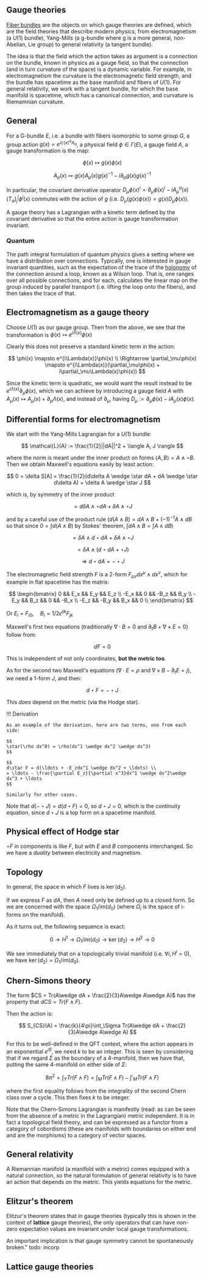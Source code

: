 
## Gauge theories

[Fiber bundles](../maths/topology.md) are the objects on which gauge theories are defined, which are the field theories that describe modern physics, from electromagnetism (a $U(1)$ bundle), Yang-Mills (a g-bundle where g is a more general, non-Abelian, Lie group) to general relativity (a tangent bundle).

The idea is that the field which the action takes as argument is a connection on the bundle, known in physics as a gauge field, so that the connection (and in turn curvature of the space) is a dynamic variable. For example, in electromagnetism the curvature is the electromagnetic field strength, and the bundle has spacetime as the base manifold and fibers of $U(1)$. For general relativity, we work with a tangent bundle, for which the base manifold is spacetime, which has a canonical connection, and curvature is Riemamnian curvature.

## General

For a G-bundle $E$, i.e. a bundle with fibers isomorphic to some group $G$, a group action $g(x) = e^{ic(x)^aA_a}$, a physical field $\phi \in \Gamma(E)$, a gauge field $A$, a gauge transformation is the map:

$$
\phi(x) \mapsto g(x)\phi(x)
$$

$$
A_\mu(x) \mapsto g(x)A_\mu(x)g(x)^{-1} - i\partial_\mu g(x)g(x)^{-1}
$$

In particular, the covariant derivative operator $D_\mu\phi(x)^i = \partial_\mu\phi(x)^i -iA^a_\mu(x)(T_a)^i_j\phi^j(x)$ commutes with the action of $g$ (i.e. $D_\mu(g(x)\phi(x))= g(x)D_\mu\phi(x)$).

A gauge theory has a Lagrangian with a kinetic term defined by the covariant derivative so that the entire action is gauge transformation invariant.

### Quantum

The path integral formulation of quantum physics gives a setting where we have a distribution over connections. Typically, one is interested in gauge invariant quantities, such as the expectation of the trace of the [holonomy](../maths/differential_geometry.md) of the connection around a loop, known as a Wilson loop. That is, one ranges over all possible connections, and for each, calculates the linear map on the group induced by parallel transport (i.e. lifting the loop onto the fibers), and then takes the trace of that.

## Electromagnetism as a gauge theory

Choose $U(1)$ as our gauge group. Then from the above, we see that the transformation is $\phi(x)\mapsto e^{i\Lambda(x)}\phi(x)$


Clearly this does not preserve a standard kinetic term in the action:

$$
\phi(x) \mapsto e^{i\Lambda(x)}\phi(x)
\\ \Rightarrow \partial_\mu\phi(x) \mapsto e^{i\Lambda(x)}(\partial_\mu\phi(x) + i\partial_\mu\Lambda(x)\phi(x))
$$

Since the kinetic term is quadratic, we would want the result instead to be $e^{i\Lambda(x)}\partial_\mu\phi(x)$, which we can achieve by introducing a gauge field $A$ with $A_\mu(x) \mapsto A_\mu(x) + \partial_\mu\Lambda(x)$, and instead of $\partial_\mu$, having $D_\mu := \partial_\mu\phi(x)-iA_\mu(x)\phi(x)$.


## Differential forms for electromagnetism

We start with the Yang-Mills Lagrangian for a $U(1)$ bundle:

$$
\mathcal{L}(A) := \frac{1}{2}||dA||^2 + \langle A,  J \rangle
$$

where the norm is meant under the inner product on forms $\langle A, B \rangle = A \wedge \star B$. Then we obtain Maxwell's equations easily by least action:

$$
0 = \delta S[A] = \frac{1}{2}(d\delta A \wedge \star dA + dA \wedge \star d\delta A) + \delta A \wedge \star J
$$

which is, by symmetry of the inner product

$$
= d\delta A \wedge \star dA  + \delta A \wedge \star J
$$

and by a careful use of the product rule ($d(A\wedge B) = dA \wedge B + (-1)^{-1} A \wedge dB$ so that since  $0 = \int d (A \wedge B)$ by Stokes' theorem, $\int dA \wedge B = \int A \wedge dB$)

$$
= \delta A \wedge d\star dA + \delta A \wedge \star J
$$

$$
= \delta A \wedge (d\star dA + \star J)
$$

$$
\Rightarrow d\star dA = - \star J
$$


The electromagnetic field strength $F$ is a 2-form $F_{\mu\nu}dx^\mu \wedge dx^\nu$, which for example in flat spacetime has the matrix:

$$
\begin{bmatrix}
0 && E_x && E_y && E_z \\
-E_x && 0 && -B_z && B_y \\
-E_y && B_z && 0 && -B_x \\
-E_z && -B_y && B_x && 0 \\
\end{bmatrix}
$$

Or $E_i = F_{i0}, \quad B_i = 1/2\epsilon^{ijk} F_{jk}$

Maxwell's first two equations (traditionally $\nabla \cdot B = 0$ and $\partial_t B + \nabla\times E = 0$) follow from:

$$
dF = 0
$$

This is independent of not only coordinates, **but the metric too**.

As for the second two Maxwell's equations ($\nabla\cdot E = \rho$ and $\nabla\times B -\partial_t E = j$), we need a 1-form $J$, and then:

$$
d \star F = -\star J
$$

This *does* depend on the metric (via the Hodge star).

!!! Derivation

	As an example of the derivation, here are two terms, one from each side:

	$$
	\star(\rho dx^0) = \rho(dx^1 \wedge dx^2 \wedge dx^3)
	$$
	
	$$
	d\star F = d(\ldots + -E_zdx^1 \wedge dx^2 + \ldots) \\
	= \ldots - \frac{\partial E_z}{\partial x^3}dx^1 \wedge dx^2\wedge dx^3 + \ldots
	$$
	
	Similarly for other cases.

Note that $d(-\star J) = d(d \star F) = 0$, so $d\star J=0$, which is the continuity equation, since $d\star J$ is a top form on a spacetime manifold.

## Physical effect of Hodge star 

$\star F$ in components is like $F$, but with $E$ and $B$ components interchanged. So we have a *duality* between electricity and magnetism.

## Topology

In general, the space in which $F$ lives is $\ker(d_2)$.

If we express $F$ as $dA$, then $A$ need only be defined up to a closed form. So we are concerned with the space $\Omega_1 / im(d_0)$  (where $\Omega_i$ is the space of i-forms on the manifold).


As it turns out, the following sequence is exact:

$$
0 \to H^1 \to \Omega_1 / im(d_0) \to \ker(d_2) \to H^2 \to 0
$$

We see immediately that on a topologically trivial manifold (i.e. $\forall i, H^i = 0$), we have $\ker(d_2) = \Omega_1 / im(d_0)$.

## Chern-Simons theory

The form $CS = Tr(A\wedge dA + \frac{2}{3}A\wedge A\wedge A)$ has the property that $dCS = Tr(F\wedge F)$.

Then the action is:

$$
S_{CS}(A) = \frac{k}{4\pi}\int_\Sigma Tr(A\wedge dA + \frac{2}{3}A\wedge A\wedge A)
$$

For this to be well-defined in the QFT context, where the action appears in an exponential $e^{iS}$, we need $k$ to be an integer. This is seen by considering that if we regard $\Sigma$ as the boundary of a 4-manifold, then we have that, putting the same 4-manifold on either side of $\Sigma$: 

$$8\pi^2 = \int_Y Tr(F\wedge F) = \int_M Tr(F\wedge F) - \int'_M Tr(F\wedge F)$$

where the first equality follows from the integrality of the second Chern class over a cycle. This then fixes $k$ to be integer.

Note that the Chern-Simons Lagrangian is manifestly (read: as can be seen from the absence of a metric in the Lagrangian) metric independent. It is in fact a topological field theory, and can be expressed as a functor from a category of cobordisms (these are manifolds with boundaries on either end and are the morphisms) to a category of vector spaces.

## General relativity

A Riemannian manifold (a manifold with a metric) comes equipped with a natural connection, so the natural formulation of general relativity is to have an action that depends on the metric. This yields equations for the metric. 

## Elitzur's theorem

Elitzur's theorem states that in gauge theories (typically this is shown in the context of **lattice** gauge theories), the only operators that can have non-zero expectation values are invariant under local gauge transformations.

An important implication is that gauge symmetry cannot be spontaneously broken."
todo: incorp



## Lattice gauge theories

